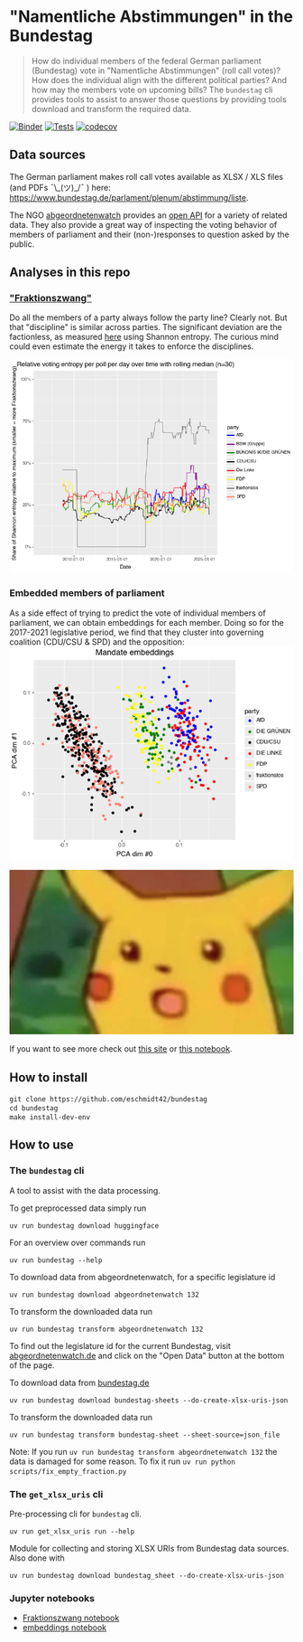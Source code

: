 # "Namentliche Abstimmungen" in the Bundestag

> How do individual members of the federal German parliament (Bundestag) vote in "Namentliche Abstimmungen" (roll call votes)? How does the individual align with the different political parties? And how may the members vote on upcoming bills? The `bundestag` cli provides tools to assist to answer those questions by providing tools download and transform the required data.

[![Binder](https://mybinder.org/badge_logo.svg)](https://mybinder.org/v2/gh/eschmidt42/bundestag/HEAD?labpath=docs%2Fanalysis-highlights.ipynb)
[![Tests](https://github.com/eschmidt42/bundestag/actions/workflows/ci.yml/badge.svg)](https://github.com/eschmidt42/bundestag/actions/workflows/ci.yml)
[![codecov](https://codecov.io/gh/eschmidt42/bundestag/branch/main/graph/badge.svg?token=SIZEIVYX66)](https://codecov.io/gh/eschmidt42/bundestag)

## Data sources

The German parliament makes roll call votes available as XLSX / XLS files (and PDFs ¯\\\_(ツ)\_/¯ ) here: https://www.bundestag.de/parlament/plenum/abstimmung/liste.

The NGO [abgeordnetenwatch](https://www.abgeordnetenwatch.de/) provides an [open API](https://www.abgeordnetenwatch.de/api) for a variety of related data. They also provide a great way of inspecting the voting behavior of members of parliament and their (non-)responses to question asked by the public.

## Analyses in this repo

### ["Fraktionszwang"](https://de.wikipedia.org/wiki/Fraktionsdisziplin)

Do all the members of a party always follow the party line? Clearly not. But that "discipline" is similar across parties. The significant deviation are the factionless, as measured [here](docs/fraktionszwang.md) using Shannon entropy. The curious mind could even estimate the energy it takes to enforce the disciplines.

![median rolling entropy over time](https://github.com/eschmidt42/bundestag/blob/main/docs/images/abgeordnetenwatch_rolling_voting_entropy_over_time.png?raw=true)

### Embedded members of parliament

As a side effect of trying to predict the vote of individual members of parliament, we can obtain embeddings for each member. Doing so for the 2017-2021 legislative period, we find that they cluster into governing coalition (CDU/CSU & SPD) and the opposition:
![2d display of mandate embeddings](https://github.com/eschmidt42/bundestag/blob/main/docs/images/mandate_embeddings.png?raw=true)

![surprised pikachu](https://github.com/eschmidt42/bundestag/blob/main/docs/images/surprised-pikachu.png?raw=true)

If you want to see more check out [this site](docs/analysis-highlights.md) or [this notebook](docs/analysis-highlights.ipynb).

## How to install

```shell
git clone https://github.com/eschmidt42/bundestag
cd bundestag
make install-dev-env
```

## How to use

### The `bundestag` cli

A tool to assist with the data processing.

To get preprocessed data simply run
```shell
uv run bundestag download huggingface
```

For an overview over commands run
```shell
uv run bundestag --help
```

To download data from abgeordnetenwatch, for a specific legislature id
```shell
uv run bundestag download abgeordnetenwatch 132
```

To transform the downloaded data run
```shell
uv run bundestag transform abgeordnetenwatch 132
```

To find out the legislature id for the current Bundestag, visit [abgeordnetenwatch.de](https://www.abgeordnetenwatch.de/bundestag) and click on the "Open Data" button at the bottom of the page.

To download data from [bundestag.de](https://www.bundestag.de/parlament/plenum/abstimmung/liste)
```shell
uv run bundestag download bundestag-sheets --do-create-xlsx-uris-json
```

To transform the downloaded data run
```shell
uv run bundestag transform bundestag-sheet --sheet-source=json_file
```

Note: If you run `uv run bundestag transform abgeordnetenwatch 132` the data is damaged for some reason. To fix it run `uv run python scripts/fix_empty_fraction.py`

### The `get_xlsx_uris` cli

Pre-processing cli for `bundestag` cli.

    uv run get_xlsx_uris run --help

Module for collecting and storing XLSX URIs from Bundestag data sources. Also done with

    uv run bundestag download bundestag_sheet --do-create-xlsx-uris-json

### Jupyter notebooks

* [Fraktionszwang notebook](docs/fraktionszwang.ipynb)
* [embeddings notebook](docs/analysis-highlights.ipynb)
